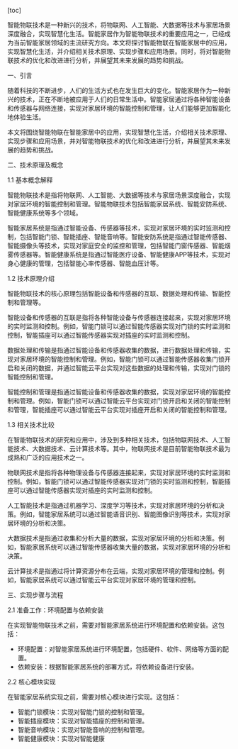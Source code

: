 
[toc]                    
                
                
智能物联技术是一种新兴的技术，将物联网、人工智能、大数据等技术与家居场景深度融合，实现智慧化生活。智能家居作为智能物联技术的重要应用之一，已经成为当前智能家居领域的主流研究方向。本文将探讨智能物联在智能家居中的应用，实现智慧化生活，并介绍相关技术原理、实现步骤和应用场景。同时，将对智能物联技术的优化和改进进行分析，并展望其未来发展的趋势和挑战。

一、引言

随着科技的不断进步，人们的生活方式也在发生巨大的变化。智能家居作为一种新兴的技术，正在不断地被应用于人们的日常生活中。智能家居通过将各种智能设备和传感器与网络连接，实现对家居环境的智能控制和管理，让人们能够更加智能化地体验生活。

本文将围绕智能物联在智能家居中的应用，实现智慧化生活，介绍相关技术原理、实现步骤和应用场景，并对智能物联技术的优化和改进进行分析，并展望其未来发展的趋势和挑战。

二、技术原理及概念

1.1 基本概念解释

智能物联技术是指将物联网、人工智能、大数据等技术与家居场景深度融合，实现对家居环境的智能控制和管理。智能物联技术包括智能家居系统、智能安防系统、智能健康系统等多个领域。

智能家居系统是指通过智能设备、传感器等技术，实现对家居环境的实时监测和控制，包括智能门锁、智能插座、智能音响等。智能安防系统是指通过智能传感器、智能摄像头等技术，实现对家庭安全的监控和管理，包括智能门窗传感器、智能烟雾传感器等。智能健康系统是指通过智能医疗设备、智能健康APP等技术，实现对身心健康的管理，包括智能心率传感器、智能血压计等。

1.2 技术原理介绍

智能物联技术的核心原理包括智能设备和传感器的互联、数据处理和传输、智能控制和管理等。

智能设备和传感器的互联是指将各种智能设备与传感器连接起来，实现对家居环境的实时监测和控制。例如，智能门锁可以通过智能传感器实现对门锁的实时监测和控制，智能插座可以通过智能传感器实现对插座的实时监测和控制。

数据处理和传输是指通过智能设备和传感器收集的数据，进行数据处理和传输，实现对家居环境的智能控制和管理。例如，智能门锁可以通过智能传感器收集门锁开启和关闭的数据，并通过智能云平台实现对这些数据的处理和传输，实现对门锁的智能控制和管理。

智能控制和管理是指通过智能设备和传感器收集的数据，实现对家居环境的智能控制和管理。例如，智能门锁可以通过智能云平台实现对门锁开启和关闭的智能控制和管理，智能插座可以通过智能云平台实现对插座开启和关闭的智能控制和管理。

1.3 相关技术比较

在智能物联技术的研究和应用中，涉及到多种相关技术，包括物联网技术、人工智能技术、大数据技术、云计算技术等。其中，物联网技术是目前智能物联技术最为成熟和广泛的应用技术之一。

物联网技术是指将各种物理设备与传感器连接起来，实现对家居环境的实时监测和控制。例如，智能门锁可以通过智能传感器实现对门锁的实时监测和控制，智能插座可以通过智能传感器实现对插座的实时监测和控制。

人工智能技术是指通过机器学习、深度学习等技术，实现对家居环境的分析和决策。例如，智能家居系统可以通过智能语音识别、智能图像识别等技术，实现对家居环境的分析和决策。

大数据技术是指通过收集和分析大量的数据，实现对家居环境的分析和决策。例如，智能家居系统可以通过智能传感器收集大量的数据，实现对家居环境的分析和决策。

云计算技术是指通过将计算资源分布在云端，实现对家居环境的管理和控制。例如，智能家居系统可以通过智能云平台实现对家居环境的管理和控制。

三、实现步骤与流程

2.1 准备工作：环境配置与依赖安装

在实现智能物联技术之前，需要对智能家居系统进行环境配置和依赖安装。这包括：

- 环境配置：对智能家居系统进行环境配置，包括硬件、软件、网络等方面的配置。
- 依赖安装：根据智能家居系统的部署方式，将依赖设备进行安装。

2.2 核心模块实现

在智能家居系统实现之前，需要对核心模块进行实现。这包括：

- 智能门锁模块：实现对智能门锁的控制和管理。
- 智能插座模块：实现对智能插座的控制和管理。
- 智能音响模块：实现对智能音响的控制和管理。
- 智能健康模块：实现对智能健康

